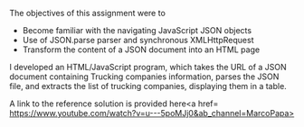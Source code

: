 The objectives of this assignment were to
<ul>
<li> Become familiar with the navigating JavaScript JSON objects </li>
<li> Use of JSON.parse parser and synchronous XMLHttpRequest     </li>
<li> Transform the content of a JSON document into an HTML page  </li>
</ul>

I developed an HTML/JavaScript program, which takes the URL of a JSON document containing Trucking companies information, parses the JSON file, and extracts the list of trucking companies, displaying them in a table. 

A link to the reference solution is provided here<a href= https://www.youtube.com/watch?v=u---5poMJj0&ab_channel=MarcoPapa>
